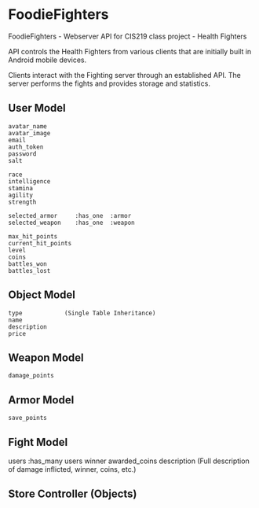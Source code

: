 FoodieFighters
==============

FoodieFighters - Webserver API for CIS219 class project - Health Fighters


API controls the Health Fighters from various clients that are initially built in
Android mobile devices.

Clients interact with the Fighting server through an established API.
The server performs the fights and provides storage and statistics.


User Model
----------
    avatar_name
    avatar_image
    email
    auth_token
    password
    salt

    race
    intelligence
    stamina
    agility
    strength

    selected_armor     :has_one  :armor
    selected_weapon    :has_one  :weapon

    max_hit_points
    current_hit_points
    level
    coins
    battles_won
    battles_lost

Object Model
------------
    type            (Single Table Inheritance)
    name
    description
    price

Weapon Model
------------
    damage_points

Armor Model
-----------
    save_points

Fight Model
-----------
users  :has_many users
winner
awarded_coins
description   (Full description of damage inflicted, winner, coins, etc.)


Store Controller (Objects)
--------------------------


